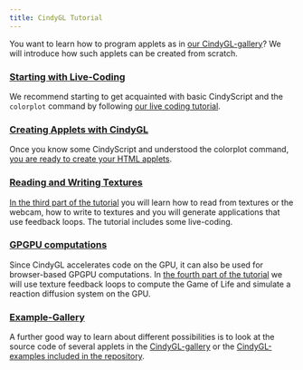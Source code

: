 ```yaml
---
title: CindyGL Tutorial
---
```


You want to learn how to program applets as in [our CindyGL-gallery](/gallery/cindygl/)? We will introduce how such applets can be created from scratch.

### [Starting with Live-Coding](livecoding.html)

We recommend starting to get acquainted with basic CindyScript and the `colorplot` command by following [our live coding tutorial](livecoding.html).

### [Creating Applets with CindyGL](creatingapplets.html)

Once you know some CindyScript and understood the colorplot command, [you are ready to create your HTML applets](creatingapplets.html).

### [Reading and Writing Textures](textures.html)

[In the third part of the tutorial](textures.html) you will learn how to read from textures or the webcam, how to write to textures and you will generate applications that use feedback loops. The tutorial includes some live-coding.

### [GPGPU computations](gpgpu.html)

Since CindyGL accelerates code on the GPU, it can also be used for browser-based GPGPU computations. In [the fourth part of the tutorial](gpgpu.html) we will use texture feedback loops to compute the Game of Life and simulate a reaction diffusion system on the GPU.

### [Example-Gallery](/gallery/cindygl/)

A further good way to learn about different possibilities is to look at the source code of several applets in the [CindyGL-gallery](/gallery/cindygl/) or the [CindyGL-examples included in the repository](/examples/cindygl/).
